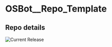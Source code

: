 # OSBot__Repo_Template

## Repo details

![Current Release](https://img.shields.io/badge/release-v0.14.18-blue)
